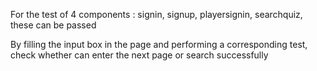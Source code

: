 For the test of 4 components : signin, signup, playersignin, searchquiz, these can be passed

By filling the input box in the page and performing a corresponding test, check whether can enter the next page or search successfully